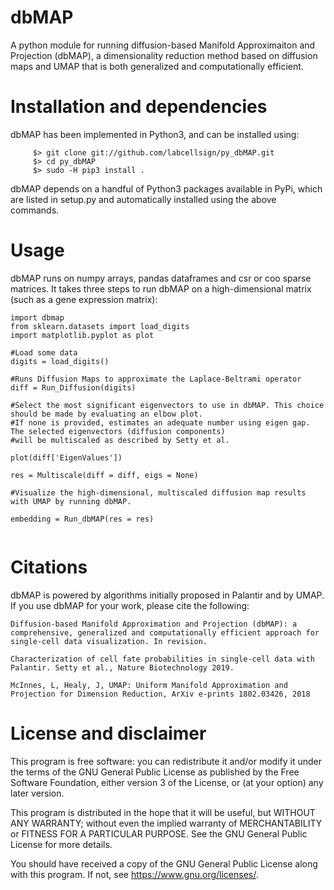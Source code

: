 # dbMAP
A python module for running diffusion-based Manifold Approximaiton and Projection (dbMAP), a dimensionality reduction method based on diffusion maps and UMAP that is both generalized and computationally efficient.


# Installation and dependencies

   dbMAP has been implemented in Python3, and can be installed using:
```
     $> git clone git://github.com/labcellsign/py_dbMAP.git
     $> cd py_dbMAP
     $> sudo -H pip3 install .
```
   dbMAP depends on a handful of Python3 packages available in PyPi, which are listed in setup.py and automatically installed using the above commands.

# Usage

  dbMAP runs on numpy arrays, pandas dataframes and csr or coo sparse matrices. It takes three steps to run dbMAP on a high-dimensional matrix (such as a gene expression matrix):
        
  ```
  import dbmap
  from sklearn.datasets import load_digits
  import matplotlib.pyplot as plot
  
  #Load some data
  digits = load_digits()
  
  #Runs Diffusion Maps to approximate the Laplace-Beltrami operator
  diff = Run_Diffusion(digits)
  
  #Select the most significant eigenvectors to use in dbMAP. This choice should be made by evaluating an elbow plot. 
  #If none is provided, estimates an adequate number using eigen gap. The selected eigenvectors (diffusion components) 
  #will be multiscaled as described by Setty et al.
  
  plot(diff['EigenValues'])
  
  res = Multiscale(diff = diff, eigs = None)  
  
  #Visualize the high-dimensional, multiscaled diffusion map results with UMAP by running dbMAP.
  
  embedding = Run_dbMAP(res = res)
   
  ```
  
  

# Citations

dbMAP is powered by algorithms initially proposed in Palantir and by UMAP. If you use dbMAP for your work, please cite the following:

```
Diffusion-based Manifold Approximation and Projection (dbMAP): a comprehensive, generalized and computationally efficient approach for single-cell data visualization. In revision.

Characterization of cell fate probabilities in single-cell data with Palantir. Setty et al., Nature Biotechnology 2019.

McInnes, L, Healy, J, UMAP: Uniform Manifold Approximation and Projection for Dimension Reduction, ArXiv e-prints 1802.03426, 2018
```

# License and disclaimer

This program is free software: you can redistribute it and/or modify it under the terms of the GNU General Public License as published by the Free Software Foundation, either version 3 of the License, or (at your option) any later version.

This program is distributed in the hope that it will be useful, but WITHOUT ANY WARRANTY; without even the implied warranty of MERCHANTABILITY or FITNESS FOR A PARTICULAR PURPOSE. See the GNU General Public License for more details.

You should have received a copy of the GNU General Public License along with this program. If not, see https://www.gnu.org/licenses/.
